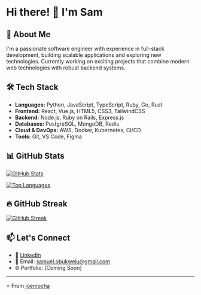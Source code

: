 # Hi there! 👋 I'm Sam

## 🚀 About Me
I'm a passionate software engineer with experience in full-stack development, building scalable applications and exploring new technologies. Currently working on exciting projects that combine modern web technologies with robust backend systems.

## 🛠️ Tech Stack
- **Languages:** Python, JavaScript, TypeScript, Ruby, Go, Rust
- **Frontend:** React, Vue.js, HTML5, CSS3, TailwindCSS
- **Backend:** Node.js, Ruby on Rails, Express.js
- **Databases:** PostgreSQL, MongoDB, Redis
- **Cloud & DevOps:** AWS, Docker, Kubernetes, CI/CD
- **Tools:** Git, VS Code, Figma

## 📊 GitHub Stats
[![GitHub Stats](https://github-readme-stats.vercel.app/api?username=joemocha&show_icons=true&theme=radical)](https://github.com/anuraghazra/github-readme-stats)

[![Top Languages](https://github-readme-stats.vercel.app/api/top-langs/?username=joemocha&layout=compact&theme=radical)](https://github.com/anuraghazra/github-readme-stats)

## 🔥 GitHub Streak
[![GitHub Streak](https://github-readme-streak-stats.herokuapp.com/?user=joemocha&theme=radical)](https://git.io/streak-stats)

## 📫 Let's Connect
- 💼 [LinkedIn](https://linkedin.com/in/samobukwelu)
- 📧 Email: [samuel.obukwelu@gmail.com](mailto:samuel.obukwelu@gmail.com)
- 🌐 Portfolio: [Coming Soon]

---
⭐️ From [joemocha](https://github.com/joemocha)